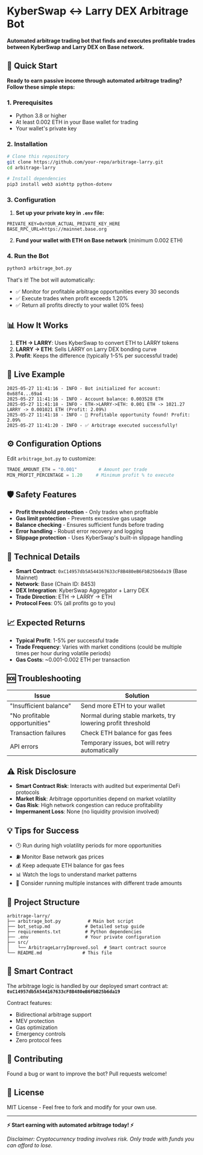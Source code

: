 # KyberSwap ↔ Larry DEX Arbitrage Bot

**Automated arbitrage trading bot that finds and executes profitable trades between KyberSwap and Larry DEX on Base network.**

## 🚀 Quick Start

**Ready to earn passive income through automated arbitrage trading? Follow these simple steps:**

### 1. Prerequisites
- Python 3.8 or higher
- At least 0.002 ETH in your Base wallet for trading
- Your wallet's private key

### 2. Installation

```bash
# Clone this repository
git clone https://github.com/your-repo/arbitrage-larry.git
cd arbitrage-larry

# Install dependencies
pip3 install web3 aiohttp python-dotenv
```

### 3. Configuration

1. **Set up your private key in `.env` file:**
```env
PRIVATE_KEY=0xYOUR_ACTUAL_PRIVATE_KEY_HERE
BASE_RPC_URL=https://mainnet.base.org
```

2. **Fund your wallet with ETH on Base network** (minimum 0.002 ETH)

### 4. Run the Bot

```bash
python3 arbitrage_bot.py
```

That's it! The bot will automatically:
- ✅ Monitor for profitable arbitrage opportunities every 30 seconds
- ✅ Execute trades when profit exceeds 1.20%
- ✅ Return all profits directly to your wallet (0% fees)

## 📊 How It Works

1. **ETH → LARRY**: Uses KyberSwap to convert ETH to LARRY tokens
2. **LARRY → ETH**: Sells LARRY on Larry DEX bonding curve
3. **Profit**: Keeps the difference (typically 1-5% per successful trade)

## 🎯 Live Example

```
2025-05-27 11:41:16 - INFO - Bot initialized for account: 0x68f4...69a4
2025-05-27 11:41:16 - INFO - Account balance: 0.003528 ETH
2025-05-27 11:41:18 - INFO - ETH->LARRY->ETH: 0.001 ETH -> 1021.27 LARRY -> 0.001021 ETH (Profit: 2.09%)
2025-05-27 11:41:18 - INFO - 🎯 Profitable opportunity found! Profit: 2.09%
2025-05-27 11:41:20 - INFO - ✅ Arbitrage executed successfully!
```

## ⚙️ Configuration Options

Edit `arbitrage_bot.py` to customize:

```python
TRADE_AMOUNT_ETH = "0.001"        # Amount per trade
MIN_PROFIT_PERCENTAGE = 1.20     # Minimum profit % to execute
```

## 🛡️ Safety Features

- **Profit threshold protection** - Only trades when profitable
- **Gas limit protection** - Prevents excessive gas usage
- **Balance checking** - Ensures sufficient funds before trading
- **Error handling** - Robust error recovery and logging
- **Slippage protection** - Uses KyberSwap's built-in slippage handling

## 🔧 Technical Details

- **Smart Contract**: `0xC14957db5A544167633cF8B480eB6FbB25b6da19` (Base Mainnet)
- **Network**: Base (Chain ID: 8453)
- **DEX Integration**: KyberSwap Aggregator + Larry DEX
- **Trade Direction**: ETH → LARRY → ETH
- **Protocol Fees**: 0% (all profits go to you)

## 📈 Expected Returns

- **Typical Profit**: 1-5% per successful trade
- **Trade Frequency**: Varies with market conditions (could be multiple times per hour during volatile periods)
- **Gas Costs**: ~0.001-0.002 ETH per transaction

## 🆘 Troubleshooting

| Issue | Solution |
|-------|----------|
| "Insufficient balance" | Send more ETH to your wallet |
| "No profitable opportunities" | Normal during stable markets, try lowering profit threshold |
| Transaction failures | Check ETH balance for gas fees |
| API errors | Temporary issues, bot will retry automatically |

## ⚠️ Risk Disclosure

- **Smart Contract Risk**: Interacts with audited but experimental DeFi protocols
- **Market Risk**: Arbitrage opportunities depend on market volatility
- **Gas Risk**: High network congestion can reduce profitability
- **Impermanent Loss**: None (no liquidity provision involved)

## 💡 Tips for Success

- 🕐 Run during high volatility periods for more opportunities
- ⛽ Monitor Base network gas prices
- 💰 Keep adequate ETH balance for gas fees
- 📊 Watch the logs to understand market patterns
- 🔄 Consider running multiple instances with different trade amounts

## 📁 Project Structure

```
arbitrage-larry/
├── arbitrage_bot.py          # Main bot script
├── bot_setup.md             # Detailed setup guide
├── requirements.txt         # Python dependencies
├── .env                     # Your private configuration
├── src/
│   └── ArbitrageLarryImproved.sol  # Smart contract source
└── README.md               # This file
```

## 📜 Smart Contract

The arbitrage logic is handled by our deployed smart contract at:
**`0xC14957db5A544167633cF8B480eB6FbB25b6da19`**

Contract features:
- Bidirectional arbitrage support
- MEV protection
- Gas optimization
- Emergency controls
- Zero protocol fees

## 🤝 Contributing

Found a bug or want to improve the bot? Pull requests welcome!

## 📄 License

MIT License - Feel free to fork and modify for your own use.

---

**⚡ Start earning with automated arbitrage today! ⚡**

*Disclaimer: Cryptocurrency trading involves risk. Only trade with funds you can afford to lose.*